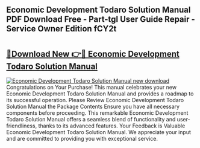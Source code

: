 ## Economic Development Todaro Solution Manual PDF Download Free - Part-tgI User Guide Repair - Service Owner Edition fCY2t

# <h2><a href="http://bc53113.oget.top/?id=Economic+Development+Todaro+Solution+Manual">🔗Download New 👉🔴 Economic Development Todaro Solution Manual</a></h2>

[![Economic Development Todaro Solution Manual new download](https://i.imgur.com/5g1atiW.png)](http://bc53113.oget.top/?id=Economic+Development+Todaro+Solution+Manual)
Congratulations on Your Purchase! This manual celebrates your new Economic Development Todaro Solution Manual and provides a roadmap to its successful operation. Please Review Economic Development Todaro Solution Manual the Package Contents Ensure you have all necessary components before proceeding. This remarkable Economic Development Todaro Solution Manual offers a seamless blend of functionality and user-friendliness, thanks to its advanced features. Your Feedback is Valuable Economic Development Todaro Solution Manual. We appreciate your input and are committed to providing you with exceptional service.
